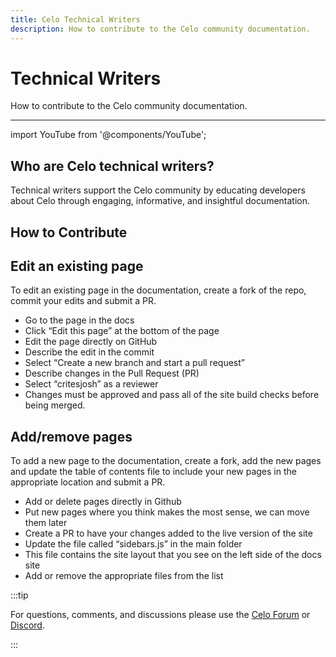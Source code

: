 ```yaml
---
title: Celo Technical Writers
description: How to contribute to the Celo community documentation.
---
```


# Technical Writers

How to contribute to the Celo community documentation.

---

import YouTube from '@components/YouTube';

## Who are Celo technical writers?

Technical writers support the Celo community by educating developers about Celo through engaging, informative, and insightful documentation.

## How to Contribute

<YouTube videoId="DaAenTNv668"/>

## Edit an existing page

To edit an existing page in the documentation, create a fork of the repo, commit your edits and submit a PR.

- Go to the page in the docs
- Click “Edit this page” at the bottom of the page
- Edit the page directly on GitHub
- Describe the edit in the commit
- Select “Create a new branch and start a pull request”
- Describe changes in the Pull Request (PR)
- Select “critesjosh” as a reviewer
- Changes must be approved and pass all of the site build checks before being merged.

## Add/remove pages

To add a new page to the documentation, create a fork, add the new pages and update the table of contents file to include your new pages in the appropriate location and submit a PR.

- Add or delete pages directly in Github
- Put new pages where you think makes the most sense, we can move them later
- Create a PR to have your changes added to the live version of the site
- Update the file called “sidebars.js” in the main folder
- This file contains the site layout that you see on the left side of the docs site
- Add or remove the appropriate files from the list

:::tip

For questions, comments, and discussions please use the [Celo Forum](https://forum.celo.org/) or [Discord](https://chat.celo.org/).

:::
